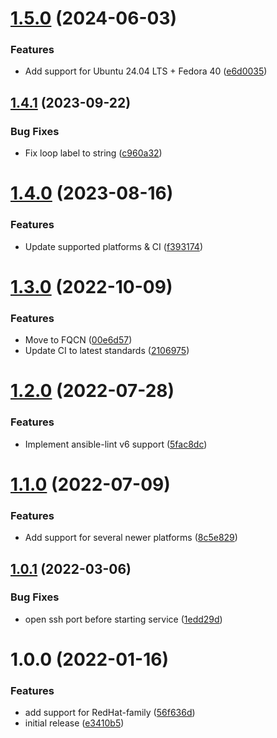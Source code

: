 # [1.5.0](https://github.com/de-it-krachten/ansible-role-ufw/compare/v1.4.1...v1.5.0) (2024-06-03)


### Features

* Add support for Ubuntu 24.04 LTS + Fedora 40 ([e6d0035](https://github.com/de-it-krachten/ansible-role-ufw/commit/e6d0035c5bcc74ef7744ade9380710216544ee17))

## [1.4.1](https://github.com/de-it-krachten/ansible-role-ufw/compare/v1.4.0...v1.4.1) (2023-09-22)


### Bug Fixes

* Fix loop label to string ([c960a32](https://github.com/de-it-krachten/ansible-role-ufw/commit/c960a324ec8b5e95942da297d2f53a0bfb71113f))

# [1.4.0](https://github.com/de-it-krachten/ansible-role-ufw/compare/v1.3.0...v1.4.0) (2023-08-16)


### Features

* Update supported platforms & CI ([f393174](https://github.com/de-it-krachten/ansible-role-ufw/commit/f3931743ec8e8f0b67fea3fd7d26c9f667faf8c5))

# [1.3.0](https://github.com/de-it-krachten/ansible-role-ufw/compare/v1.2.0...v1.3.0) (2022-10-09)


### Features

* Move to FQCN ([00e6d57](https://github.com/de-it-krachten/ansible-role-ufw/commit/00e6d5796b1c86c56d6f82e315ea991ba134fa61))
* Update CI to latest standards ([2106975](https://github.com/de-it-krachten/ansible-role-ufw/commit/21069759627f7ddcbdf4ba358867b0204e23ae4d))

# [1.2.0](https://github.com/de-it-krachten/ansible-role-ufw/compare/v1.1.0...v1.2.0) (2022-07-28)


### Features

* Implement ansible-lint v6 support ([5fac8dc](https://github.com/de-it-krachten/ansible-role-ufw/commit/5fac8dc2d4511535de74c08fbeb2e8558df490ce))

# [1.1.0](https://github.com/de-it-krachten/ansible-role-ufw/compare/v1.0.1...v1.1.0) (2022-07-09)


### Features

* Add support for several newer platforms ([8c5e829](https://github.com/de-it-krachten/ansible-role-ufw/commit/8c5e82941f4d0e3ffd963e8f6db8236afc16ca0e))

## [1.0.1](https://github.com/de-it-krachten/ansible-role-ufw/compare/v1.0.0...v1.0.1) (2022-03-06)


### Bug Fixes

* open ssh port before starting service ([1edd29d](https://github.com/de-it-krachten/ansible-role-ufw/commit/1edd29d21477533959a6af2e78c3c28d423fa9a5))

# 1.0.0 (2022-01-16)


### Features

* add support for RedHat-family ([56f636d](https://github.com/de-it-krachten/ansible-role-ufw/commit/56f636dbc8f20f4102b4451b3bf1bb322cd65781))
* initial release ([e3410b5](https://github.com/de-it-krachten/ansible-role-ufw/commit/e3410b5c2093e5f4db8101ceae0414bbfc35ecae))
